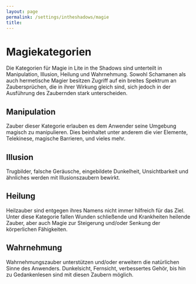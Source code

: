```yaml
---
layout: page
permalink: /settings/intheshadows/magie
title: 
---
```


# Magiekategorien

Die Kategorien für Magie in Lite in the Shadows sind unterteilt in Manipulation, Illusion, Heilung und Wahrnehmung. Sowohl Schamanen als auch hermetische Magier besitzen Zugriff auf ein breites Spektrum an Zaubersprüchen, die in ihrer Wirkung gleich sind, sich jedoch in der Ausführung des Zaubernden stark unterscheiden.

## Manipulation

Zauber dieser Kategorie erlauben es dem Anwender seine Umgebung magisch zu manipulieren. Dies beinhaltet unter anderem die vier Elemente, Telekinese, magische Barrieren, und vieles mehr.

## Illusion

Trugbilder, falsche Geräusche, eingebildete Dunkelheit, Unsichtbarkeit und ähnliches werden mit Illusionszaubern bewirkt.

## Heilung

Heilzauber sind entgegen ihres Namens nicht immer hilfreich für das Ziel. Unter diese Kategorie fallen Wunden schließende und Krankheiten heilende Zauber, aber auch Magie zur Steigerung und/oder Senkung der körperlichen Fähigkeiten.

## Wahrnehmung

Wahrnehmungszauber unterstützen und/oder erweitern die natürlichen Sinne des Anwenders. Dunkelsicht, Fernsicht, verbessertes Gehör, bis hin zu Gedankenlesen sind mit diesen Zaubern möglich.

